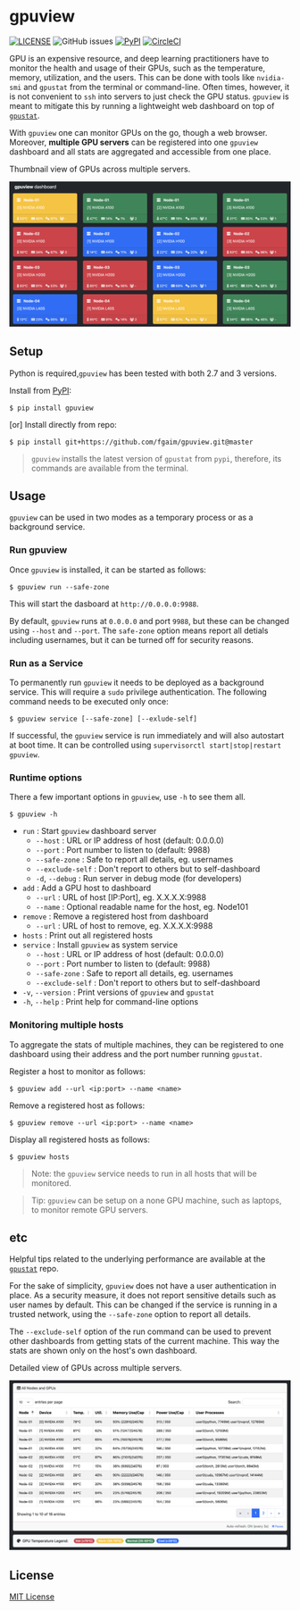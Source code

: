 gpuview
=======

[![LICENSE](https://img.shields.io/github/license/fgaim/gpuview.svg)](https://github.com/fgaim/gpuview/blob/master/LICENSE)
![GitHub issues](https://img.shields.io/github/issues/fgaim/gpuview.svg)
[![PyPI](https://img.shields.io/pypi/v/gpuview.svg)](https://pypi.org/project/gpuview/)
[![CircleCI](https://circleci.com/gh/fgaim/gpuview.svg?style=shield)](https://circleci.com/gh/fgaim/gpuview)

GPU is an expensive resource, and deep learning practitioners have to monitor the health and usage of their GPUs, such
as the temperature, memory, utilization, and the users. This can be done with tools like `nvidia-smi` and `gpustat` from
the terminal or command-line. Often times, however, it is not convenient to `ssh` into servers to just check the GPU
status.
`gpuview` is meant to mitigate this by running a lightweight web dashboard on top of
[`gpustat`][repo_gpustat].

With `gpuview` one can monitor GPUs on the go, though a web browser. Moreover, **multiple GPU servers**
can be registered into one `gpuview` dashboard and all stats are aggregated and accessible from one place.

Thumbnail view of GPUs across multiple servers.

![Screenshot of gpuview](https://github.com/fgaim/gpuview/blob/master/imgs/dash-1.png)


Setup
-----

Python is required,`gpuview` has been tested with both 2.7 and 3 versions.

Install from [PyPI][pypi_gpuview]:

```
$ pip install gpuview
```

[or] Install directly from repo:

```
$ pip install git+https://github.com/fgaim/gpuview.git@master
```

> `gpuview` installs the latest version of `gpustat` from `pypi`, therefore, its commands are available from the terminal.



Usage
-----

`gpuview` can be used in two modes as a temporary process or as a background service.

### Run gpuview

Once `gpuview` is installed, it can be started as follows:

```
$ gpuview run --safe-zone
```

This will start the dasboard at `http://0.0.0.0:9988`.

By default, `gpuview` runs at `0.0.0.0` and port `9988`, but these can be changed using `--host` and `--port`.
The `safe-zone` option means report all detials including usernames, but it can be turned off for security reasons.

### Run as a Service

To permanently run `gpuview` it needs to be deployed as a background service. This will require a `sudo` privilege
authentication. The following command needs to be executed only once:

```
$ gpuview service [--safe-zone] [--exlude-self]
```

If successful, the `gpuview` service is run immediately and will also autostart at boot time. It can be controlled
using `supervisorctl start|stop|restart gpuview`.

### Runtime options

There a few important options in `gpuview`, use `-h` to see them all.

```
$ gpuview -h
```

* `run`                : Start `gpuview` dashboard server
    * `--host`           : URL or IP address of host (default: 0.0.0.0)
    * `--port`           : Port number to listen to (default: 9988)
    * `--safe-zone`      : Safe to report all details, eg. usernames
    * `--exclude-self`   : Don't report to others but to self-dashboard
    * `-d`, `--debug`    : Run server in debug mode (for developers)
* `add`                : Add a GPU host to dashboard
    * `--url`            : URL of host [IP:Port], eg. X.X.X.X:9988
    * `--name`           : Optional readable name for the host, eg. Node101
* `remove`             : Remove a registered host from dashboard
    * `--url`            : URL of host to remove, eg. X.X.X.X:9988
* `hosts`              : Print out all registered hosts
* `service`            : Install `gpuview` as system service
    * `--host`           : URL or IP address of host (default: 0.0.0.0)
    * `--port`           : Port number to listen to (default: 9988)
    * `--safe-zone`      : Safe to report all details, eg. usernames
    * `--exclude-self`   : Don't report to others but to self-dashboard
* `-v`, `--version`    : Print versions of `gpuview` and `gpustat`
* `-h`, `--help`       : Print help for command-line options

### Monitoring multiple hosts

To aggregate the stats of multiple machines, they can be registered to one dashboard using their address and the port
number running `gpustat`.

Register a host to monitor as follows:

```
$ gpuview add --url <ip:port> --name <name>
```

Remove a registered host as follows:

```
$ gpuview remove --url <ip:port> --name <name>
```

Display all registered hosts as follows:

```
$ gpuview hosts
```

> Note: the `gpuview` service needs to run in all hosts that will be monitored.

> Tip: `gpuview` can be setup on a none GPU machine, such as laptops, to monitor remote GPU servers.


etc
---

Helpful tips related to the underlying performance are available at the [`gpustat`][repo_gpustat] repo.

For the sake of simplicity, `gpuview` does not have a user authentication in place. As a security measure, it does not
report sensitive details such as user names by default. This can be changed if the service is running in a trusted
network, using the `--safe-zone` option to report all details.

The `--exclude-self` option of the run command can be used to prevent other dashboards from getting stats of the current
machine. This way the stats are shown only on the host's own dashboard.

Detailed view of GPUs across multiple servers.

![Screenshot of gpuview](https://github.com/fgaim/gpuview/blob/master/imgs/dash-2.png)


License
-------

[MIT License](LICENSE)


[repo_gpustat]: https://github.com/wookayin/gpustat

[pypi_gpuview]: https://pypi.python.org/pypi/gpuview
